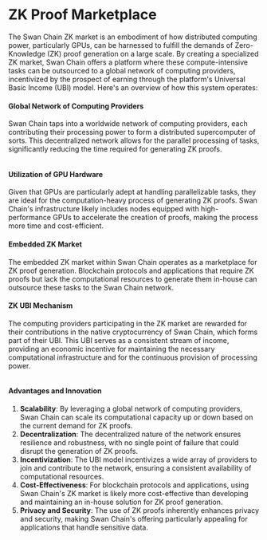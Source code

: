 # ZK Proof Marketplace

The Swan Chain ZK market is an embodiment of how distributed computing power, particularly GPUs, can be harnessed to fulfill the demands of Zero-Knowledge (ZK) proof generation on a large scale. By creating a specialized ZK market, Swan Chain offers a platform where these compute-intensive tasks can be outsourced to a global network of computing providers, incentivized by the prospect of earning through the platform's Universal Basic Income (UBI) model. Here's an overview of how this system operates:

#### Global Network of Computing Providers

Swan Chain taps into a worldwide network of computing providers, each contributing their processing power to form a distributed supercomputer of sorts. This decentralized network allows for the parallel processing of tasks, significantly reducing the time required for generating ZK proofs.

<figure><img src="../../../.gitbook/assets/image (162).png" alt=""><figcaption></figcaption></figure>

#### Utilization of GPU Hardware

Given that GPUs are particularly adept at handling parallelizable tasks, they are ideal for the computation-heavy process of generating ZK proofs. Swan Chain's infrastructure likely includes nodes equipped with high-performance GPUs to accelerate the creation of proofs, making the process more time and cost-efficient.

#### Embedded ZK Market

The embedded ZK market within Swan Chain operates as a marketplace for ZK proof generation. Blockchain protocols and applications that require ZK proofs but lack the computational resources to generate them in-house can outsource these tasks to the Swan Chain network.

#### ZK UBI Mechanism

The computing providers participating in the ZK market are rewarded for their contributions in the native cryptocurrency of Swan Chain, which forms part of their UBI. This UBI serves as a consistent stream of income, providing an economic incentive for maintaining the necessary computational infrastructure and for the continuous provision of processing power.

<figure><img src="../../../.gitbook/assets/image (161).png" alt=""><figcaption></figcaption></figure>

#### Advantages and Innovation

1. **Scalability**: By leveraging a global network of computing providers, Swan Chain can scale its computational capacity up or down based on the current demand for ZK proofs.
2. **Decentralization**: The decentralized nature of the network ensures resilience and robustness, with no single point of failure that could disrupt the generation of ZK proofs.
3. **Incentivization**: The UBI model incentivizes a wide array of providers to join and contribute to the network, ensuring a consistent availability of computational resources.
4. **Cost-Effectiveness**: For blockchain protocols and applications, using Swan Chain's ZK market is likely more cost-effective than developing and maintaining an in-house solution for ZK proof generation.
5. **Privacy and Security**: The use of ZK proofs inherently enhances privacy and security, making Swan Chain's offering particularly appealing for applications that handle sensitive data.
